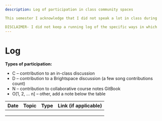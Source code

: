 ```yaml
---
description: Log of participation in class community spaces

This semester I acknowledge that I did not speak a lot in class during class-wide discussions, and instead was able to communicate better in small project groups. I have diagnosed performance anxiety, meaning that I get anxiety triggers from speaking in front of large amounts of people (speeches, presentations, answering group questions), so for the most part that is why I seemed quiet. I liked small discussions more because I was able to talk with the people that I was familiar with, and better communicate my thoughts. I followed along with the leetcode assignments, and that definitely helped me to understand the different implementations and ways in which you can use data structures for real-world applications. 

DISCLAIMER- I did not keep a running log of the specific ways in which I contributed to class discussions, meaning the exact topics that my questions pertained to. I just asked questions based on curiosity or clarification. 
---
```




# Log

**Types of participation:**

* C – contribution to an in-class discussion
* D – contribution to a Brightspace discussion (a few song contributions count)
* N – contribution to collaborative course notes GitBook
* O\[1, 2, ... n] – other, add a note below the table

| Date | Topic | Type | Link (if applicable) |
| ---- | ----- | ---- | -------------------- |
|      |       |      |                      |
|      |       |      |                      |
|      |       |      |                      |
